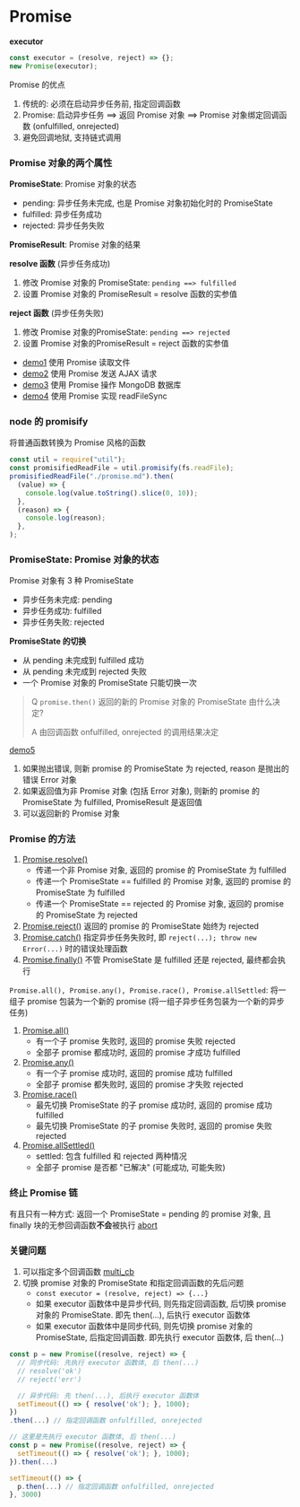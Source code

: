 # Promise

**executor**

```js
const executor = (resolve, reject) => {};
new Promise(executor);
```

Promise 的优点

1. 传统的: 必须在启动异步任务前, 指定回调函数
2. Promise: 启动异步任务 ==> 返回 Promise 对象 ==> Promise 对象绑定回调函数 (onfulfilled, onrejected)
3. 避免回调地狱, 支持链式调用

### Promise 对象的两个属性

**PromiseState**: Promise 对象的状态

- pending: 异步任务未完成, 也是 Promise 对象初始化时的 PromiseState
- fulfilled: 异步任务成功
- rejected: 异步任务失败

**PromiseResult**: Promise 对象的结果

**resolve 函数** (异步任务成功)

1. 修改 Promise 对象的 PromiseState: `pending ==> fulfilled`
2. 设置 Promise 对象的 PromiseResult = resolve 函数的实参值

**reject 函数** (异步任务失败)

1. 修改 Promise 对象的PromiseState: `pending ==> rejected`
2. 设置 Promise 对象的PromiseResult = reject 函数的实参值

- [demo1](./demo1.js) 使用 Promise 读取文件
- [demo2](./demo2.html) 使用 Promise 发送 AJAX 请求
- [demo3](./demo3.js) 使用 Promise 操作 MongoDB 数据库
- [demo4](./demo4.js) 使用 Promise 实现 readFileSync

### node 的 promisify

将普通函数转换为 Promise 风格的函数

```js
const util = require("util");
const promisifiedReadFile = util.promisify(fs.readFile);
promisifiedReadFile("./promise.md").then(
  (value) => {
    console.log(value.toString().slice(0, 10));
  },
  (reason) => {
    console.log(reason);
  },
);
```

### PromiseState: Promise 对象的状态

Promise 对象有 3 种 PromiseState

- 异步任务未完成: pending
- 异步任务成功: fulfilled
- 异步任务失败: rejected

**PromiseState 的切换**

- 从 pending 未完成到 fulfilled 成功
- 从 pending 未完成到 rejected 失败
- 一个 Promise 对象的 PromiseState 只能切换一次

> Q `promise.then()` 返回的新的 Promise 对象的 PromiseState 由什么决定?
>
> A 由回调函数 onfulfilled, onrejected 的调用结果决定

[demo5](./demo5.js)

1. 如果抛出错误, 则新 promise 的 PromiseState 为 rejected, reason 是抛出的错误 Error 对象
2. 如果返回值为非 Promise 对象 (包括 Error 对象), 则新的 promise 的 PromiseState 为 fulfilled, PromiseResult 是返回值
3. 可以返回新的 Promise 对象

### Promise 的方法

1. [Promise.resolve()](./api/resolve.js)
   - 传递一个非 Promise 对象, 返回的 promise 的 PromiseState 为 fulfilled
   - 传递一个 PromiseState == fulfilled 的 Promise 对象, 返回的 promise 的 PromiseState 为 fulfilled
   - 传递一个 PromiseState == rejected 的 Promise 对象, 返回的 promise 的 PromiseState 为 rejected
2. [Promise.reject()](./api/reject.js) 返回的 promise 的 PromiseState 始终为 rejected
3. [Promise.catch()](./api/catch.js) 指定异步任务失败时, 即 `reject(...); throw new Error(...)` 时的错误处理函数
4. [Promise.finally()](./api/finally.js) 不管 PromiseState 是 fulfilled 还是 rejected, 最终都会执行

`Promise.all(), Promise.any(), Promise.race(), Promise.allSettled`: 将一组子 promise 包装为一个新的 promise (将一组子异步任务包装为一个新的异步任务)

1. [Promise.all()](./api/all.js)
   - 有一个子 promise 失败时, 返回的 promise 失败 rejected
   - 全部子 promise 都成功时, 返回的 promise 才成功 fulfilled
2. [Promise.any()](./api/any.js)
   - 有一个子 promise 成功时, 返回的 promise 成功 fulfilled
   - 全部子 promise 都失败时, 返回的 promise 才失败 rejected
3. [Promise.race()](./api/race.js)
   - 最先切换 PromiseState 的子 promise 成功时, 返回的 promise 成功 fulfilled
   - 最先切换 PromiseState 的子 promise 失败时, 返回的 promise 失败 rejected
4. [Promise.allSettled()](./api/allSettled.js)
   - settled: 包含 fulfilled 和 rejected 两种情况
   - 全部子 promise 是否都 "已解决" (可能成功, 可能失败)

### 终止 Promise 链

有且只有一种方式: 返回一个 PromiseState = pending 的 promise 对象, 且 finally 块的无参回调函数**不会**被执行 [abort](./abort.js)

### 关键问题

1. 可以指定多个回调函数 [multi_cb](./multi_cb.js)
2. 切换 promise 对象的 PromiseState 和指定回调函数的先后问题
   - `const executor = (resolve, reject) => {...}`
   - 如果 executor 函数体中是异步代码, 则先指定回调函数, 后切换 promise 对象的 PromiseState. 即先 then(...), 后执行 executor 函数体
   - 如果 executor 函数体中是同步代码, 则先切换 promise 对象的 PromiseState, 后指定回调函数. 即先执行 executor 函数体, 后 then(...)

```js
const p = new Promise((resolve, reject) => {
  // 同步代码: 先执行 executor 函数体, 后 then(...)
  // resolve('ok')
  // reject('err')

  // 异步代码: 先 then(...), 后执行 executor 函数体
  setTimeout(() => { resolve('ok'); }, 1000);
})
.then(...) // 指定回调函数 onfulfilled, onrejected
```

```js
// 这里是先执行 executor 函数体, 后 then(...)
const p = new Promise((resolve, reject) => {
  setTimeout(() => { resolve('ok'); }, 1000);
}).then(...)

setTimeout(() => {
  p.then(...) // 指定回调函数 onfulfilled, onrejected
}, 3000)
```
